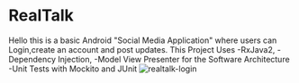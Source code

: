 # RealTalk
Hello this is a basic Android "Social Media Application" where users can Login,create an account and post updates.
This Project Uses 
-RxJava2, 
-Dependency Injection, 
-Model View Presenter for the Software Architecture
-Unit Tests with Mockito and JUnit
![realtalk-login](https://user-images.githubusercontent.com/8888514/29037773-1bede534-7b73-11e7-8e06-de620af799b4.png)
